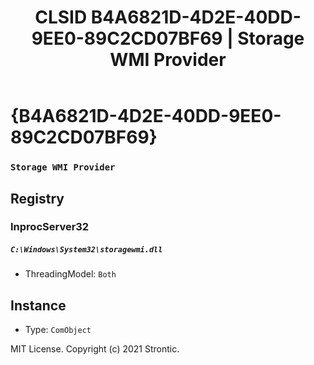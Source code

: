 ﻿---
title: "CLSID B4A6821D-4D2E-40DD-9EE0-89C2CD07BF69 | Storage WMI Provider"
excerpt: What is COM-Object CLSID B4A6821D-4D2E-40DD-9EE0-89C2CD07BF69?
---

# {B4A6821D-4D2E-40DD-9EE0-89C2CD07BF69}

### `Storage WMI Provider`

## Registry


### InprocServer32

##### `C:\Windows\System32\storagewmi.dll`
* ThreadingModel: `Both`

## Instance

* Type: `ComObject`

MIT License. Copyright (c) 2021 Strontic.


